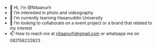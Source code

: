 - 👋 Hi, I’m @Nitaanurh
- 👀 I’m interested in photo and videography
- 🌱 I’m currently learning Hasanuddin University
- 💞️ I’m looking to collaborate on a event project or a brand that related to my interest
- 📫 How to reach me at nitaanurh@gmail.com or whatsapp me on 082158232823

<!---
Nitaanurh/Nitaanurh is a ✨ special ✨ repository because its `README.md` (this file) appears on your GitHub profile.
You can click the Preview link to take a look at your changes.
--->
